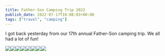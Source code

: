 ```yaml
---
title: Father-Son Camping Trip 2022
publish_date: 2022-07-17T18:08:03+00:00
tags: ["travel", "camping"]
---
```


I got back yesterday from our 17th annual Father-Son camping trip. We all had a lot of fun!

![](https://lukebouch-com.s3.us-west-004.backblazeb2.com/95/34c0ee59-659a-4b30-8c6f-81f67e1b76aa.jpg)![](https://lukebouch-com.s3.us-west-004.backblazeb2.com/96/983a8f02-4d4c-4498-b3bc-b47c9bd23ed2.jpg)![](https://lukebouch-com.s3.us-west-004.backblazeb2.com/97/1506f661-2cd4-48f7-ab0a-fdcb0e418900.jpg)![](https://lukebouch-com.s3.us-west-004.backblazeb2.com/98/48c50cb7-a9bf-48ed-8f73-0f287fb20b37.jpg)![](https://lukebouch-com.s3.us-west-004.backblazeb2.com/99/0308471f-a3b9-4554-9362-7110191b13d3.jpg)![](https://lukebouch-com.s3.us-west-004.backblazeb2.com/100/563d32b6-ddd3-44ca-ae36-70ed896fcabd.jpg)![](https://lukebouch-com.s3.us-west-004.backblazeb2.com/101/02d0c829-a4b0-4ed1-aa2e-074260cfec60.jpg)![](https://lukebouch-com.s3.us-west-004.backblazeb2.com/102/cbde25d4-4d9e-456c-be09-d3a9a7fbc038.jpg)
